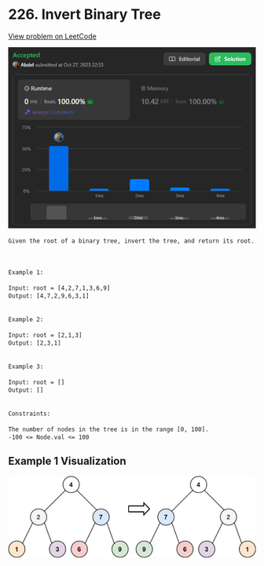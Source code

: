 # 226. Invert Binary Tree

[View problem on LeetCode](https://leetcode.com/problems/invert-binary-tree/)

![Submission](image.png)

```
Given the root of a binary tree, invert the tree, and return its root.



Example 1:

Input: root = [4,2,7,1,3,6,9]
Output: [4,7,2,9,6,3,1]


Example 2:

Input: root = [2,1,3]
Output: [2,3,1]


Example 3:

Input: root = []
Output: []


Constraints:

The number of nodes in the tree is in the range [0, 100].
-100 <= Node.val <= 100
```

## Example 1 Visualization

![Example 1](image-1.png)
